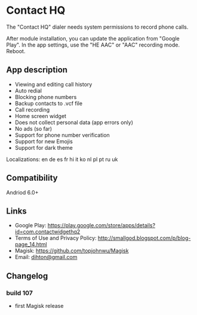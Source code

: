 # Contact HQ
The "Contact HQ" dialer needs system permissions to record phone calls.

After module installation, you can update the application from "Google Play".
In the app settings, use the "HE AAC" or "AAC" recording mode.
Reboot.

## App description
* Viewing and editing call history
* Auto redial
* Blocking phone numbers
* Backup contacts to .vcf file
* Call recording
* Home screen widget
* Does not collect personal data (app errors only)
* No ads (so far)
* Support for phone number verification
* Support for new Emojis
* Support for dark theme

Localizations: en de es fr hi it ko nl pl pt ru uk

## Compatibility
Andriod 6.0+

## Links
* Google Play: https://play.google.com/store/apps/details?id=com.contactwidgethq2
* Terms of Use and Privacy Policy: http://smallgod.blogspot.com/p/blog-page_14.html
* Magisk: https://github.com/topjohnwu/Magisk
* Email: dihton@gmail.com

## Changelog
### build 107
* first Magisk release
